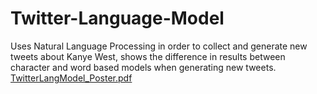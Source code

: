 # Twitter-Language-Model
Uses Natural Language Processing in order to collect and generate new tweets about Kanye West, shows the difference in results between character and word based models when generating new tweets.
[TwitterLangModel_Poster.pdf](https://github.com/cushin/Twitter-Language-Model/files/7545290/TwitterLangModel_Poster.pdf)
